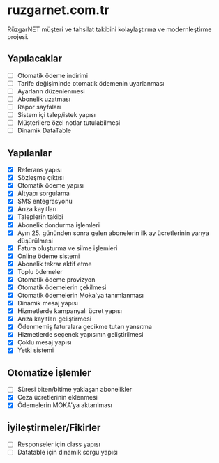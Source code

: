 # ruzgarnet.com.tr

RüzgarNET müşteri ve tahsilat takibini kolaylaştırma ve modernleştirme projesi.

## Yapılacaklar

- [ ] Otomatik ödeme indirimi
- [ ] Tarife değişiminde otomatik ödemenin uyarlanması
- [ ] Ayarların düzenlenmesi
- [ ] Abonelik uzatması
- [ ] Rapor sayfaları
- [ ] Sistem içi talep/istek yapısı
- [ ] Müşterilere özel notlar tutulabilmesi
- [ ] Dinamik DataTable

## Yapılanlar

- [x] Referans yapısı
- [x] Sözleşme çıktısı
- [x] Otomatik ödeme yapısı
- [x] Altyapı sorgulama
- [x] SMS entegrasyonu
- [x] Arıza kayıtları
- [x] Taleplerin takibi
- [x] Abonelik dondurma işlemleri
- [x] Ayın 25. gününden sonra gelen abonelerin ilk ay ücretlerinin yarıya düşürülmesi
- [x] Fatura oluşturma ve silme işlemleri
- [x] Online ödeme sistemi
- [x] Abonelik tekrar aktif etme
- [x] Toplu ödemeler
- [x] Otomatik ödeme provizyon
- [x] Otomatik ödemelerin çekilmesi
- [x] Otomatik ödemelerin Moka'ya tanımlanması
- [x] Dinamik mesaj yapısı
- [x] Hizmetlerde kampanyalı ücret yapısı
- [x] Arıza kayıtları geliştirmesi
- [x] Ödenmemiş faturalara gecikme tutarı yansıtma
- [x] Hizmetlerde seçenek yapısının geliştirilmesi
- [x] Çoklu mesaj yapısı
- [x] Yetki sistemi

## Otomatize İşlemler

- [ ] Süresi biten/bitime yaklaşan abonelikler
- [x] Ceza ücretlerinin eklenmesi
- [x] Ödemelerin MOKA'ya aktarılması

## İyileştirmeler/Fikirler

- [ ] Responseler için class yapısı
- [ ] Datatable için dinamik sorgu yapısı
